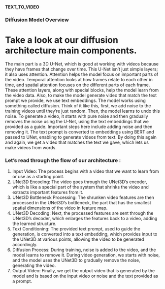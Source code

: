 #### TEXT_TO_VIDEO 

### Diffusion Model Overview
# Take a look at our diffusion architecture main components.

The main part is a 3D U-Net, which is good at working with videos because they have frames that change over time. This U-Net isn’t just simple layers; it also uses attention. Attention helps the model focus on important parts of the video. Temporal attention looks at how frames relate to each other in time, and spatial attention focuses on the different parts of each frame. These attention layers, along with special blocks, help the model learn from the video data. Also, to make the model generate video that match the text prompt we provide, we use text embeddings.
The model works using something called diffusion. Think of it like this, first, we add noise to the training videos until they’re just random. Then, the model learns to undo this noise. To generate a video, it starts with pure noise and then gradually removes the noise using the U-Net, using the text embeddings that we provided as a guide. Important steps here include adding noise and then removing it. The text prompt is converted to embeddings using BERT and passed to UNet, enabling to generate videos from text. By doing this again and again, we get a video that matches the text we gave, which lets us make videos from words.

### Let’s read through the flow of our architecture :

1. Input Video: The process begins with a video that we want to learn from or use as a starting point.
2. UNet3D Encoding: The video goes through the UNet3D’s encoder, which is like a special part of the system that shrinks the video and extracts important features from it.
3. UNet3D Bottleneck Processing: The shrunken video features are then processed in the UNet3D’s bottleneck, the part that has the smallest spatial dimensions of the video in feature map.
4. UNet3D Decoding: Next, the processed features are sent through the UNet3D’s decoder, which enlarges the features back to a video, adding the learned structure.
5. Text Conditioning: The provided text prompt, used to guide the generation, is converted into a text embedding, which provides input to the UNet3D at various points, allowing the video to be generated accordingly.
6. Diffusion Process: During training, noise is added to the video, and the model learns to remove it. During video generation, we starts with noise, and the model uses the UNet3D to gradually remove the noise, generating the video.
7. Output Video: Finally, we get the output video that is generated by the model and is based on the input video or noise and the text provided as a prompt.


